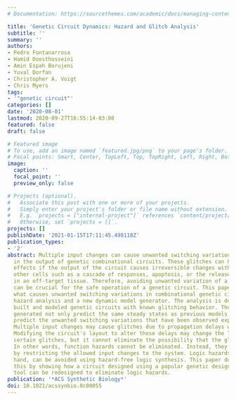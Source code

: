 ```yaml
---
# Documentation: https://sourcethemes.com/academic/docs/managing-content/

title: 'Genetic Circuit Dynamics: Hazard and Glitch Analysis'
subtitle: ''
summary: ''
authors:
- Pedro Fontanarrosa
- Hamid Doosthosseini
- Amin Espah Borujeni
- Yuval Dorfan
- Christopher A. Voigt
- Chris Myers
tags:
- '"genetic circuit"'
categories: []
date: '2020-08-01'
lastmod: 2020-09-27T16:55:14-03:00
featured: false
draft: false

# Featured image
# To use, add an image named `featured.jpg/png` to your page's folder.
# Focal points: Smart, Center, TopLeft, Top, TopRight, Left, Right, BottomLeft, Bottom, BottomRight.
image:
  caption: ''
  focal_point: ''
  preview_only: false

# Projects (optional).
#   Associate this post with one or more of your projects.
#   Simply enter your project's folder or file name without extension.
#   E.g. `projects = ["internal-project"]` references `content/project/deep-learning/index.md`.
#   Otherwise, set `projects = []`.
projects: []
publishDate: '2021-01-15T17:11:45.498118Z'
publication_types:
- '2'
abstract: Multiple input changes can cause unwanted switching variations, or glitches,
  in the output of genetic combinational circuits. These glitches can have drastic
  effects if the output of the circuit causes irreversible changes within or with
  other cells such as a cascade of responses, apoptosis, or the release of a pharmaceutical
  in an off-target tissue. Therefore, avoiding unwanted variation of a circuit's output
  can be crucial for the safe operation of a genetic circuit. This paper investigates
  what causes unwanted switching variations in combinational genetic circuits using
  hazard analysis and a new dynamic model generator. The analysis is done in previously
  built and modeled genetic circuits with known glitching behavior. The dynamic models
  generated not only predict the same steady states as previous models but can also
  predict the unwanted switching variations that have been observed experimentally.
  Multiple input changes may cause glitches due to propagation delays within the circuit.
  Modifying the circuit's layout to alter these delays may change the likelihood of
  certain glitches, but it cannot eliminate the possibility that the glitch may occur.
  In other words, function hazards cannot be eliminated. Instead, they must be avoided
  by restricting the allowed input changes to the system. Logic hazards, on the other
  hand, can be avoided using hazard-free logic synthesis. This paper demonstrates
  this by showing how a circuit designed using a popular genetic design automation
  tool can be redesigned to eliminate logic hazards.
publication: '*ACS Synthetic Biology*'
doi: 10.1021/acssynbio.0c00055
---
```

